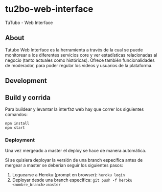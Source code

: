 # tu2bo-web-interface
TúTubo - Web Interface

## About
Tutubo Web Interface es la herramienta a través de la cual se puede monitorear a los diferentes servicios core y ver estadísticas relacionadas al negocio (tanto actuales como históricas). Ofrece también funcionalidades de moderador, para poder regular los videos y usuarios de la plataforma.

## Development

## Build y corrida

Para buildear y levantar la interfaz web hay que correr los siguientes comandos:

```
npm install
npm start
```

### Deployment

Una vez mergeado a master el deploy se hace de manera automática.

Si se quisiera deployar la versión de una branch específica antes de mergear a master se deberían seguir los siguientes pasos:

1. Loguearse a Heroku (prompt en browser): `heroku login`
2. Deployar desde una branch específica: `git push -f heroku <nombre_branch>:master`
